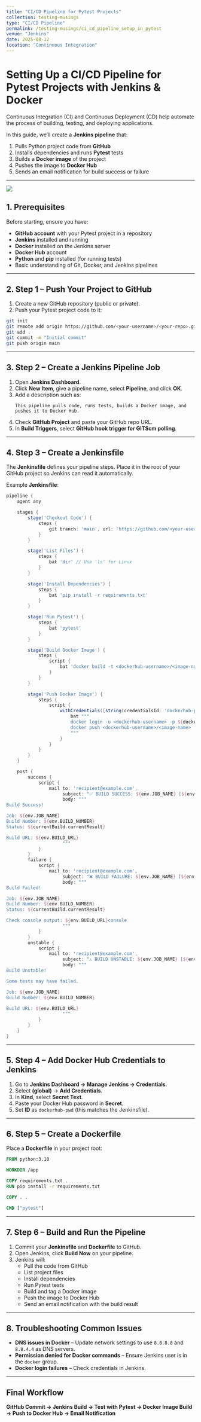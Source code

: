 ```yaml
---
title: "CI/CD Pipeline for Pytest Projects"
collection: testing-musings
type: "CI/CD Pipeline"
permalink: /testing-musings/ci_cd_pipeline_setup_in_pytest
venue: "Jenkins"
date: 2025-08-12
location: "Continuous Integration"
---
```




# Setting Up a CI/CD Pipeline for Pytest Projects with Jenkins & Docker

Continuous Integration (CI) and Continuous Deployment (CD) help automate the process of building, testing, and deploying applications.

In this guide, we’ll create a **Jenkins pipeline** that:
1. Pulls Python project code from **GitHub**
2. Installs dependencies and runs **Pytest** tests
3. Builds a **Docker image** of the project
4. Pushes the image to **Docker Hub**
5. Sends an email notification for build success or failure

---


<img src='/images/skill-map.jpeg'>


## 1. Prerequisites

Before starting, ensure you have:

- **GitHub account** with your Pytest project in a repository
- **Jenkins** installed and running
- **Docker** installed on the Jenkins server
- **Docker Hub** account
- **Python** and **pip** installed (for running tests)
- Basic understanding of Git, Docker, and Jenkins pipelines

---

## 2. Step 1 – Push Your Project to GitHub

1. Create a new GitHub repository (public or private).
2. Push your Pytest project code to it:

```bash
git init
git remote add origin https://github.com/<your-username>/<your-repo>.git
git add .
git commit -m "Initial commit"
git push origin main
```

---

## 3. Step 2 – Create a Jenkins Pipeline Job

1. Open **Jenkins Dashboard**.
2. Click **New Item**, give a pipeline name, select **Pipeline**, and click **OK**.
3. Add a description such as:
   ```
   This pipeline pulls code, runs tests, builds a Docker image, and pushes it to Docker Hub.
   ```
4. Check **GitHub Project** and paste your GitHub repo URL.
5. In **Build Triggers**, select **GitHub hook trigger for GITScm polling**.

---

## 4. Step 3 – Create a Jenkinsfile

The **Jenkinsfile** defines your pipeline steps. Place it in the root of your GitHub project so Jenkins can read it automatically.

Example **Jenkinsfile**:

```groovy
pipeline {
    agent any

    stages {
        stage('Checkout Code') {
            steps {
                git branch: 'main', url: 'https://github.com/<your-username>/<your-repo>.git'
            }
        }

        stage('List Files') {
            steps {
                bat 'dir' // Use 'ls' for Linux
            }
        }

        stage('Install Dependencies') {
            steps {
                bat 'pip install -r requirements.txt'
            }
        }

        stage('Run Pytest') {
            steps {
                bat 'pytest'
            }
        }

        stage('Build Docker Image') {
            steps {
                script {
                    bat 'docker build -t <dockerhub-username>/<image-name> .'
                }
            }
        }

        stage('Push Docker Image') {
            steps {
                script {
                    withCredentials([string(credentialsId: 'dockerhub-pwd', variable: 'dockerhubpwd')]) {
                        bat """
                        docker login -u <dockerhub-username> -p ${dockerhubpwd}
                        docker push <dockerhub-username>/<image-name>
                        """
                    }
                }
            }
        }
    }

    post {
        success {
            script {
                mail to: 'recipient@example.com',
                     subject: "✅ BUILD SUCCESS: ${env.JOB_NAME} [${env.BUILD_NUMBER}]",
                     body: """
Build Success!

Job: ${env.JOB_NAME}
Build Number: ${env.BUILD_NUMBER}
Status: ${currentBuild.currentResult}

Build URL: ${env.BUILD_URL}
                     """
            }
        }
        failure {
            script {
                mail to: 'recipient@example.com',
                     subject: "❌ BUILD FAILURE: ${env.JOB_NAME} [${env.BUILD_NUMBER}]",
                     body: """
Build Failed!

Job: ${env.JOB_NAME}
Build Number: ${env.BUILD_NUMBER}
Status: ${currentBuild.currentResult}

Check console output: ${env.BUILD_URL}console
                     """
            }
        }
        unstable {
            script {
                mail to: 'recipient@example.com',
                     subject: "⚠️ BUILD UNSTABLE: ${env.JOB_NAME} [${env.BUILD_NUMBER}]",
                     body: """
Build Unstable!

Some tests may have failed.

Job: ${env.JOB_NAME}
Build Number: ${env.BUILD_NUMBER}

Build URL: ${env.BUILD_URL}
                     """
            }
        }
    }
}
```

---

## 5. Step 4 – Add Docker Hub Credentials to Jenkins

1. Go to **Jenkins Dashboard → Manage Jenkins → Credentials**.
2. Select **(global)** → **Add Credentials**.
3. In **Kind**, select **Secret Text**.
4. Paste your Docker Hub password in **Secret**.
5. Set **ID** as `dockerhub-pwd` (this matches the Jenkinsfile).

---

## 6. Step 5 – Create a Dockerfile

Place a **Dockerfile** in your project root:

```dockerfile
FROM python:3.10

WORKDIR /app

COPY requirements.txt .
RUN pip install -r requirements.txt

COPY . .

CMD ["pytest"]
```

---

## 7. Step 6 – Build and Run the Pipeline

1. Commit your **Jenkinsfile** and **Dockerfile** to GitHub.
2. Open Jenkins, click **Build Now** on your pipeline.
3. Jenkins will:
   - Pull the code from GitHub
   - List project files
   - Install dependencies
   - Run Pytest tests
   - Build and tag a Docker image
   - Push the image to Docker Hub
   - Send an email notification with the build result

---

## 8. Troubleshooting Common Issues

- **DNS issues in Docker** – Update network settings to use `8.8.8.8` and `8.8.4.4` as DNS servers.
- **Permission denied for Docker commands** – Ensure Jenkins user is in the `docker` group.
- **Docker login failures** – Check credentials in Jenkins.

---

## Final Workflow

**GitHub Commit → Jenkins Build → Test with Pytest → Docker Image Build → Push to Docker Hub → Email Notification**

